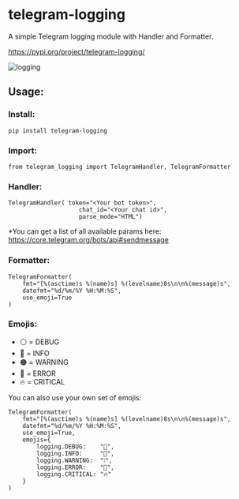 # telegram-logging

A simple Telegram logging module with Handler and Formatter.

https://pypi.org/project/telegram-logging/

![logging](https://user-images.githubusercontent.com/34322384/141993281-9d246c73-316e-4e26-a25e-77fe5867011e.png)

## Usage:

### Install:

```
pip install telegram-logging
```

### Import:

```
from telegram_logging import TelegramHandler, TelegramFormatter
```


### Handler:
```
TelegramHandler( token="<Your bot token>",
                    chat_id="<Your chat id>",
                    parse_mode="HTML")
```
*You can get a list of all available params here: https://core.telegram.org/bots/api#sendmessage

### Formatter:
```
TelegramFormatter(
    fmt="[%(asctime)s %(name)s] %(levelname)8s\n\n%(message)s",
    datefmt="%d/%m/%Y %H:%M:%S",
    use_emoji=True
)
```

### Emojis:

- ⚪️ = DEBUG 
- 🔵 = INFO 
- 🟠 = WARNING
- 🔴 = ERROR
- 🔥 = CRITICAL

You can also use your own set of emojis:

```
TelegramFormatter(
    fmt="[%(asctime)s %(name)s] %(levelname)8s\n\n%(message)s",
    datefmt="%d/%m/%Y %H:%M:%S",
    use_emoji=True,
    emojis={
        logging.DEBUG:    "🐛",
        logging.INFO:     "💬",
        logging.WARNING:  "❕",
        logging.ERROR:    "🚨",
        logging.CRITICAL: "🔥"
    }
)
```
